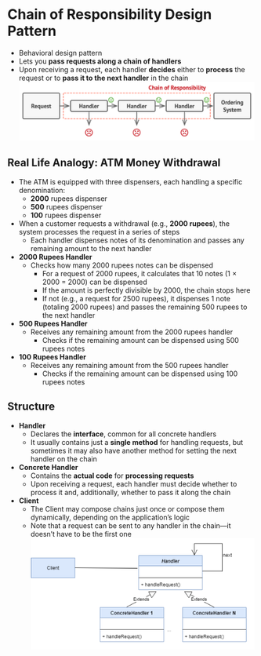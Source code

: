# Chain of Responsibility Design Pattern
- Behavioral design pattern
- Lets you **pass requests along a chain of handlers**
- Upon receiving a request, each handler **decides** either to **process** the request or to **pass it to the next handler** in the chain
![A1](a1.png)


## Real Life Analogy: ATM Money Withdrawal 
- The ATM is equipped with three dispensers, each handling a specific denomination:
  - **2000** rupees dispenser
  - **500** rupees dispenser
  - **100** rupees dispenser
- When a customer requests a withdrawal (e.g., **2000 rupees**), the system processes the request in a series of steps
  - Each handler dispenses notes of its denomination and passes any remaining amount to the next handler
- **2000 Rupees Handler**
  - Checks how many 2000 rupees notes can be dispensed
    - For a request of 2000 rupees, it calculates that 10 notes (1 × 2000 = 2000) can be dispensed
    - If the amount is perfectly divisible by 2000, the chain stops here
    - If not (e.g., a request for 2500 rupees), it dispenses 1 note (totaling 2000 rupees) and passes the remaining 500 rupees to the next handler
- **500 Rupees Handler**
  - Receives any remaining amount from the 2000 rupees handler
    - Checks if the remaining amount can be dispensed using 500 rupees notes
- **100 Rupees Handler**
  - Receives any remaining amount from the 500 rupees handler
    - Checks if the remaining amount can be dispensed using 100 rupees notes


## Structure
- **Handler**
  - Declares the **interface**, common for all concrete handlers
  - It usually contains just a **single method** for handling requests, but sometimes it may also have another method for setting the next handler on the chain
- **Concrete Handler**
  - Contains the **actual code** for **processing requests**
  - Upon receiving a request, each handler must decide whether to process it and, additionally, whether to pass it along the chain
- **Client**
  - The Client may compose chains just once or compose them dynamically, depending on the application’s logic
  - Note that a request can be sent to any handler in the chain—it doesn’t have to be the first one
![A2](a2.png)
